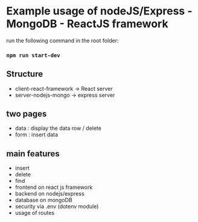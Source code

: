 # Example usage of nodeJS/Express - MongoDB - ReactJS framework

run the following command in the root folder:

### `npm run start-dev`

## Structure
 - client-react-framework -> React server
 - server-nodejs-mongo -> express server

## two pages
 - data : display the data row / delete
 - form : insert data

## main features
 - insert
 - delete
 - find
 - frontend on react js framework
 - backend on nodejs/express
 - database on mongoDB
 - security via .env (dotenv module)
 - usage of routes
